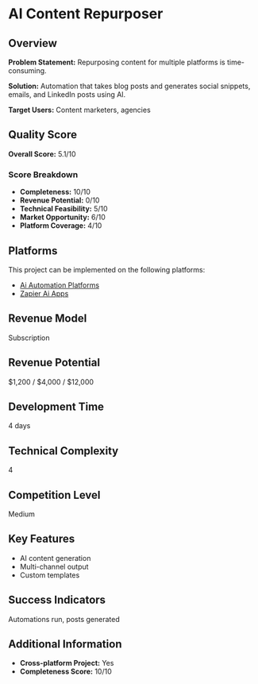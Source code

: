 # AI Content Repurposer

## Overview
**Problem Statement:** Repurposing content for multiple platforms is time-consuming.

**Solution:** Automation that takes blog posts and generates social snippets, emails, and LinkedIn posts using AI.

**Target Users:** Content marketers, agencies

## Quality Score
**Overall Score:** 5.1/10

### Score Breakdown
- **Completeness:** 10/10
- **Revenue Potential:** 0/10
- **Technical Feasibility:** 5/10
- **Market Opportunity:** 6/10
- **Platform Coverage:** 4/10

## Platforms
This project can be implemented on the following platforms:
- [Ai Automation Platforms](./platforms/ai-automation-platforms/)
- [Zapier Ai Apps](./platforms/zapier-ai-apps/)

## Revenue Model
Subscription

## Revenue Potential
$1,200 / $4,000 / $12,000

## Development Time
4 days

## Technical Complexity
4

## Competition Level
Medium

## Key Features
- AI content generation
- Multi-channel output
- Custom templates

## Success Indicators
Automations run, posts generated

## Additional Information
- **Cross-platform Project:** Yes
- **Completeness Score:** 10/10
